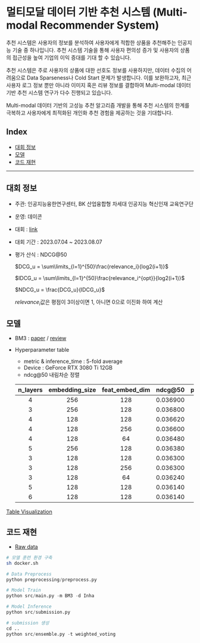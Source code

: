 # 멀티모달 데이터 기반 추천 시스템 (Multi-modal Recommender System)

추천 시스템은 사용자의 정보를 분석하여 사용자에게 적합한 상품을 추천해주는 인공지능 기술 중 하나입니다. 추천 시스템 기술을 통해 사용자 편의성 증가 및 사용자의 상품의 접근성을 높여 기업의 이익 증대를 기대 할 수 있습니다.

추천 시스템은 주로 사용자의 상품에 대한 선호도 정보를 사용하지만, 데이터 수집의 어려움으로 Data Sparseness나 Cold Start 문제가 발생합니다. 이를 보완하고자, 최근 사용자 로그 정보 뿐만 아니라 이미지 혹은 리뷰 정보를 결합하여 Multi-modal 데이터 기반 추천 시스템 연구가 다수 진행되고 있습니다.

Multi-modal 데이터 기반의 고성능 추천 알고리즘 개발을 통해 추천 시스템의 한계를 극복하고 사용자에게 최적화된 개인화 추천 경험을 제공하는 것을 기대합니다.

## Index
* [대회 정보](#대회-정보)
* [모델](#모델)
* [코드 재현](#코드-재현)
***


## 대회 정보

- 주관: 인공지능융한연구센터, BK 산업융합형 차세대 인공지능 혁신인재 교육연구단
- 운영: 데이콘
- 대회 : [link](https://dacon.io/competitions/official/236113/overview/description)
- 대회 기간 : 2023.07.04 ~ 2023.08.07
- 평가 산식 : NDCG@50
    
    $DCG_u = \sum\limits_{l=1}^{50}\frac{relevance_i}{log2(i+1)}$

    $IDCG_u = \sum\limits_{l=1}^{50}\frac{relevance_i^{opt}}{log2(i+1)}$

    $NDCG_u = \frac{DCG_u}{IDCG_u}$

    $relevance_i$값은 평점이 3이상이면 1, 아니면 0으로 이진화 하여 계산

## 모델
- BM3 : [paper](https://arxiv.org/pdf/2207.05969.pdf) / [review]()

- Hyperparameter table
    - metric & inference_time : 5-fold average
    - Device : GeForce RTX 3080 Ti 12GB
    - ndcg@50 내림차순 정렬

    | n_layers | embedding_size | feat_embed_dim | ndcg@50  | precision@50 | recall@50 | map@50   | training_time_avg | inference_time |
    | :---: | :---: | :---: | :---: | :---: | :---: | :---: | :---: | :---: |
    |        4 |            256 |            128 | 0.036900 |     0.002700 |  0.093460 | 0.019720 | 4h 18m 0.60s      | 25.08s         |
    |        3 |            256 |            128 | 0.036800 |     0.002680 |  0.092940 | 0.019720 | 3h 55m 50.60s     | 20.56s         |
    |        4 |            128 |            128 | 0.036620 |     0.002740 |  0.094680 | 0.019100 | 3h 38m 19.20s     | 14.43s         |
    |        4 |            128 |            256 | 0.036600 |     0.002760 |  0.095020 | 0.019020 | 3h 20m 55.40s     | 14.37s         |
    |        4 |            128 |             64 | 0.036480 |     0.002740 |  0.094560 | 0.018980 | 3h 53m 47.20s     | 14.38s         |
    |        5 |            256 |            128 | 0.036380 |     0.002700 |  0.093560 | 0.019180 | 6h 33m 47.60s     | 29.33s         |
    |        3 |            128 |            128 | 0.036300 |     0.002700 |  0.093700 | 0.018980 | 4h 21m 45.40s     | 12.52s         |
    |        3 |            128 |            256 | 0.036300 |     0.002700 |  0.093660 | 0.019000 | 3h 17m 46.40s     | 12.46s         |
    |        3 |            128 |             64 | 0.036240 |     0.002700 |  0.093280 | 0.019020 | 3h 48m 49.60s     | 12.46s         |
    |        5 |            128 |            128 | 0.036140 |     0.002740 |  0.094780 | 0.018640 | 5h 33m 18.80s     | 16.31s         |
    |        6 |            128 |            128 | 0.036140 |     0.002740 |  0.094720 | 0.018580 | 4h 56m 59.20s     | 18.29s         |


[Table Visualization](https://api.wandb.ai/links/geonhyeock/8vz3j6ru)

## 코드 재현

- [Raw data](data)

~~~ sh
# 모델 훈련 환경 구축
sh docker.sh
~~~

~~~python
# Data Preprocess
python preprocessing/preprocess.py

# Model Train
python src/main.py -m BM3 -d Inha

# Model Inference
python src/submission.py    

# submission 생성
cd ..
python src/ensemble.py -t weighted_voting
~~~
